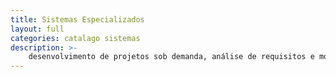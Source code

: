 ```yaml
---
title: Sistemas Especializados
layout: full
categories: catalago sistemas
description: >-
    desenvolvimento de projetos sob demanda, análise de requisitos e modelagem do produto, oferecendo suporte e manutenção mensal pelo produto.
---
```

